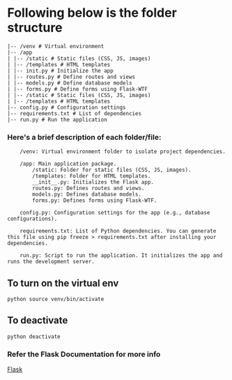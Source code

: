 # Following below is the folder structure
```/my_flask_app
|-- /venv # Virtual environment
|-- /app
| |-- /static # Static files (CSS, JS, images)
| |-- /templates # HTML templates
| |-- init.py # Initialize the app
| |-- routes.py # Define routes and views
| |-- models.py # Define database models
| |-- forms.py # Define forms using Flask-WTF
| |-- /static # Static files (CSS, JS, images)
| |-- /templates # HTML templates
|-- config.py # Configuration settings
|-- requirements.txt # List of dependencies
|-- run.py # Run the application
```


### Here's a brief description of each folder/file:
```
    /venv: Virtual environment folder to isolate project dependencies.

    /app: Main application package.
        /static: Folder for static files (CSS, JS, images).
        /templates: Folder for HTML templates.
        __init__.py: Initializes the Flask app.
        routes.py: Defines routes and views.
        models.py: Defines database models.
        forms.py: Defines forms using Flask-WTF.

    config.py: Configuration settings for the app (e.g., database configurations).

    requirements.txt: List of Python dependencies. You can generate this file using pip freeze > requirements.txt after installing your dependencies.

    run.py: Script to run the application. It initializes the app and runs the development server.
```
## To turn on the virtual env 
`python source venv/bin/activate` 
## To deactivate
`python deactivate`

### Refer the Flask Documentation for more info
[Flask](https://flask.palletsprojects.com/en/3.0.x/)



